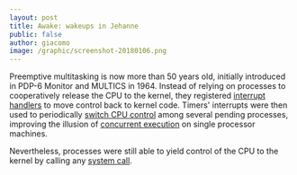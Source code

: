 ```yaml
---
layout: post
title: Awake: wakeups in Jehanne
public: false
author: giacomo
image: /graphic/screenshot-20180106.png
---
```


Preemptive multitasking is now more than 50 years old, initially
introduced in PDP-6 Monitor and MULTICS in 1964. Instead of relying on
processes to cooperatively release the CPU to the kernel, they
registered [interrupt handlers](https://en.wikipedia.org/wiki/Interrupt)
to move control back to kernel code.
Timers' interrupts were then used to periodically
[switch CPU control](https://wiki.osdev.org/Context_Switching) among
several pending processes, improving the illusion of
[concurrent execution](https://wiki.osdev.org/Scheduling_Algorithms) on
single processor machines.

Nevertheless, processes were still able to yield control of the CPU to
the kernel by calling any [system call](https://en.wikipedia.org/wiki/System_call).

